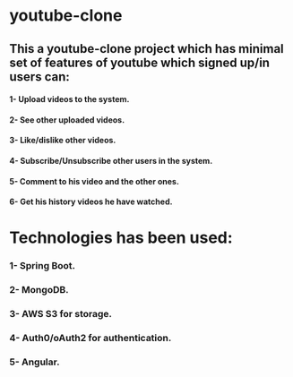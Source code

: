 # youtube-clone
## This a youtube-clone project which has minimal set of features of youtube which signed up/in users can:

#### 1- Upload videos to the system.
#### 2- See other uploaded videos.
#### 3- Like/dislike other videos.
#### 4- Subscribe/Unsubscribe other users in the system.
#### 5- Comment to his video and the other ones.
#### 6- Get his history videos he have watched.

# Technologies has been used: 
### 1- Spring Boot.
### 2- MongoDB.
### 3- AWS S3 for storage.
### 4- Auth0/oAuth2 for authentication.
### 5- Angular.
